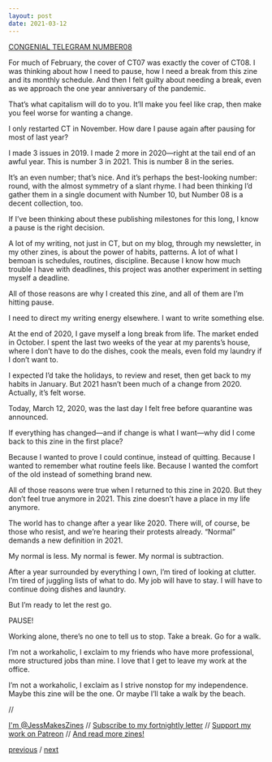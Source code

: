 ```yaml
---
layout: post
date: 2021-03-12
---
```


[CONGENIAL TELEGRAM NUMBER08](https://jessdriscoll.itch.io/congenial-telegram)

For much of February, the cover of CT07 was exactly the cover of CT08. I was thinking about how I need to pause, how I need a break from this zine and its monthly schedule. And then I felt guilty about needing a break, even as we approach the one year anniversary of the pandemic. 

That’s what capitalism will do to you. It’ll make you feel like crap, then make you feel worse for wanting a change. 

I only restarted CT in November. How dare I pause again after pausing for most of last year? 

I made 3 issues in 2019. I made 2 more in 2020—right at the tail end of an awful year. This is number 3 in 2021. This is number 8 in the series. 

It’s an even number; that’s nice. And it’s perhaps the best-looking number: round, with the almost symmetry of a slant rhyme. I had been thinking I’d gather them in a single document with Number 10, but Number 08 is a decent collection, too. 

If I’ve been thinking about these publishing milestones for this long, I know a pause is the right decision. 

A lot of my writing, not just in CT, but on my blog, through my newsletter, in my other zines, is about the power of habits, patterns. A lot of what I bemoan is schedules, routines, discipline. Because I know how much trouble I have with deadlines, this project was another experiment in setting myself a deadline. 

All of those reasons are why I created this zine, and all of them are I’m hitting pause. 

I need to direct my writing energy elsewhere. I want to write something else. 

At the end of 2020, I gave myself a long break from life. The market ended in October. I spent the last two weeks of the year at my parents’s house, where I don’t have to do the dishes, cook the meals, even fold my laundry if I don’t want to. 

I expected I’d take the holidays, to review and reset, then get back to my habits in January. But 2021 hasn’t been much of a change from 2020. Actually, it’s felt worse. 

Today, March 12, 2020, was the last day I felt free before quarantine was announced. 

If everything has changed—and if change is what I want—why did I come back to this zine in the first place? 

Because I wanted to prove I could continue, instead of quitting. Because I wanted to remember what routine feels like. Because I wanted the comfort of the old instead of something brand new. 

All of those reasons were true when I returned to this zine in 2020. But they don’t feel true anymore in 2021. This zine doesn’t have a place in my life anymore. 

The world has to change after a year like 2020. There will, of course, be those who resist, and we’re hearing their protests already. “Normal” demands a new definition in 2021. 

My normal is less. My normal is fewer. My normal is subtraction. 

After a year surrounded by everything I own, I’m tired of looking at clutter. I’m tired of juggling lists of what to do. My job will have to stay. I will have to continue doing dishes and laundry. 

But I’m ready to let the rest go. 

PAUSE! 

Working alone, there’s no one to tell us to stop. Take a break. Go for a walk. 

I’m not a workaholic, I exclaim to my friends who have more professional, more structured jobs than mine. I love that I get to leave my work at the office. 

I’m not a workaholic, I exclaim as I strive nonstop for my independence. Maybe this zine will be the one. Or maybe I’ll take a walk by the beach. 

//

[I'm @JessMakesZines](https://twitter.com/JessMakesZines) // [Subscribe to my fortnightly letter](http://tinyletter.com/jessdriscoll) // [Support my work on Patreon](https://www.patreon.com/jessdriscoll) // [And read more zines!](https://jessdriscoll.itch.io/)

<a href="{{page.previous.url}}">previous</a> / <a href="{{page.next.url}}">next</a>
